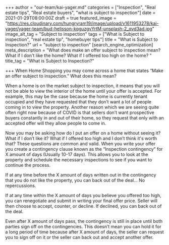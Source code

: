 +++
author = "our-team/kai-yager.md"
categories = ["Inspection", "Real estate tips", "Real estate buyers", "what is subject to inspection"]
date = 2021-01-29T08:00:00Z
draft = true
featured_image = "https://res.cloudinary.com/hungryram19/image/upload/v1611953278/kai-yager/yager-team/bud-helisson-kqguzgvYrtM-unsplash-2_qvd3ad.jpg"
image_alt_tag = "Subject to inspection"
tags = ["What is Subject to inspection", "real estate tip", "homebuyer tips"]
title = "What is Subject to Inspection?"
url = "subject to inspection"
[search_engine_optimization]
meta_description = "What does make an offer subject to inspection mean? What if I don't like the home? What if I offered too high on the home?  "
title_tag = "What is Subject to Inspection?"

+++
When Home Shopping you may come across a home that states “Make an offer subject to inspection.” What does this mean?

When a home is on the market subject to inspection, it means that you will not be able to view the interior of the home until your offer is accepted. For example, this may be the case because the home is currently tenant occupied and they have requested that they don’t want a lot of people coming in to view the property. Another reason which we are seeing quite often right now because of COVID is that sellers don’t want prospective buyers constantly in and out of their home, so they request that only with an accepted offer will they allow people to come in.

Now you may be asking how do I put an offer on a home without seeing it? What if I don’t like it? What if I offered too high and I don’t think it's worth that? These questions are common and valid. When you write your offer you create a contingency clause known as the “Inspection contingency” for X amount of days (Usually 10-17 days). This allows you to look at the property and schedule the necessary inspections to see if you want to continue the process.

If at any time before the X amount of days written out in the contingency that you do not like the property, you can back out of the deal… No repercussions.

If at any time within the X amount of days you believe you offered too high, you can renegotiate and submit in writing your final offer price. Seller will then choose to accept, counter, or decline. If declined, you can back out of the deal.

Even after X amount of days pass, the contingency is still in place until both parties sign off on the contingencies. This doesn’t mean you can hold it for a long period of time because after X amount of days, the seller can request you to sign off on it or the seller can back out and accept another offer.